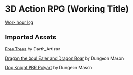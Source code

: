 # 3D Action RPG (Working Title)

[Work hour log](https://docs.google.com/spreadsheets/d/1qLNH6v6nsS0cSMAlTaJ9XpoMpUm4Qp9qEh6FqLgrrAQ/edit?usp=sharing)

## Imported Assets

[Free Trees](https://assetstore.unity.com/packages/3d/vegetation/trees/free-trees-103208) by Darth_Artisan

[Dragon the Soul Eater and Dragon Boar](https://assetstore.unity.com/packages/3d/characters/creatures/dragon-the-soul-eater-and-dragon-boar-77121) by Dungeon Mason

[Dog Knight PBR Polyart](https://assetstore.unity.com/packages/3d/characters/animals/dog-knight-pbr-polyart-135227) by Dungeon Mason